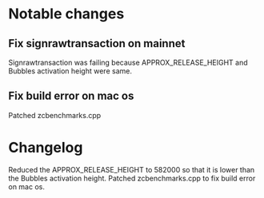 Notable changes
===============

Fix signrawtransaction on mainnet
---------------------------------
Signrawtransaction was failing because APPROX_RELEASE_HEIGHT and Bubbles activation height were same.

Fix build error on mac os
-------------------------
Patched zcbenchmarks.cpp

Changelog
=========
Reduced the APPROX_RELEASE_HEIGHT to 582000 so that it is lower than the Bubbles activation height.
Patched zcbenchmarks.cpp to fix build error on mac os.
